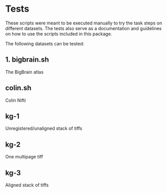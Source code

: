 # Tests

These scripts were meant to be executed manually to try the task steps on
different datasets. The tests also serve as a documentation and guidelines on how
to use the scripts included in this package.

The following datasets can be tested:

## 1. bigbrain.sh

  The BigBrain atlas

## colin.sh

  Colin Nifti

## kg-1

  Unregistered/unaligned stack of tiffs

## kg-2

  One multipage tiff


## kg-3

  Aligned stack of tiffs
